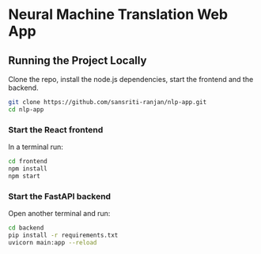 # Neural Machine Translation Web App

## Running the Project Locally
Clone the repo, install the node.js dependencies, start the frontend and the backend.
```bash
git clone https://github.com/sansriti-ranjan/nlp-app.git
cd nlp-app
```

### Start the React frontend
In a terminal run:
```bash
cd frontend
npm install
npm start
```

### Start the FastAPI backend
Open another terminal and run:
```bash
cd backend
pip install -r requirements.txt
uvicorn main:app --reload
```
